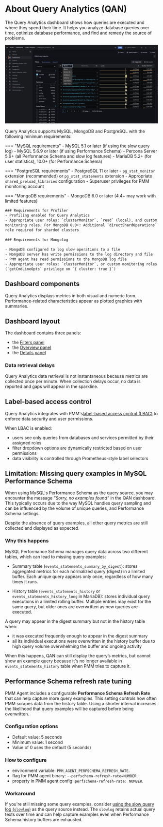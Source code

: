 # About Query Analytics (QAN)

The Query Analytics dashboard shows how queries are executed and where they spend their time. It helps you analyze database queries over time, optimize database performance, and find and remedy the source of problems.

![!image](../../images/PMM_Query_Analytics.jpg)

Query Analytics supports MySQL, MongoDB and PostgreSQL with the following minimum requirements:

=== "MySQL requirements"
    - MySQL 5.1 or later (if using the slow query log)
    - MySQL 5.6.9 or later (if using Performance Schema)
    - Percona Server 5.6+ (all Performance Schema and slow log features)
    - MariaDB 5.2+ (for user statistics), 10.0+ (for Performance Schema)

=== "PostgreSQL requirements"
    - PostgreSQL 11 or later
    - `pg_stat_monitor` extension (recommended) or `pg_stat_statements` extension
    - Appropriate `shared_preload_libraries` configuration
    - Superuser privileges for PMM monitoring account

=== "MongoDB requirements"
    - MongoDB 6.0 or later (4.4+ may work with limited features)

    ### Requirements for Profiler
    - Profiling enabled for Query Analytics
    - Appropriate user roles: `clusterMonitor`, `read` (local), and custom monitoring roles. For MongoDB 8.0+: Additional `directShardOperations` role required for sharded clusters

    ### Requirements for Mongolog

    - MongoDB configured to log slow operations to a file
    - MongoDB server has write permissions to the log directory and file
    - PMM agent has read permissions to the MongoDB log file
    - Appropriate user roles: `clusterMonitor`, or custom monitoring roles (`getCmdLineOpts` privilege on `{ cluster: true }`)

## Dashboard components
Query Analytics displays metrics in both visual and numeric form. Performance-related characteristics appear as plotted graphics with summaries.

## Dashboard layout
The dashboard contains three panels:

- the [Filters panel](panels/filters.md)
- the [Overview panel](panels/overview.md)
- the [Details panel](panels/details.md)


### Data retrieval delays

Query Analytics data retrieval is not instantaneous because metrics are collected once per minute. When collection delays occur, no data is reported and gaps will appear in the sparkline.

## Label-based access control

Query Analytics integrates with PMM's[label-based access control (LBAC)](../../admin/roles/access-control/intro.md) to enforce data security and user permissions. 

When LBAC is enabled:

- users see only queries from databases and services permitted by their assigned roles
- filter dropdown options are dynamically restricted based on user permissions
- data visibility is controlled through Prometheus-style label selectors

## Limitation: Missing query examples in MySQL Performance Schema

When using MySQL's Performance Schema as the query source, you may encounter the message *“Sorry, no examples found”* in the QAN dashboard. This typically occurs due to the way MySQL handles query sampling and can be influenced by the volume of unique queries, and Performance Schema settings.

Despite the absence of query examples, all other query metrics are still collected and displayed as expected.

### Why this happens

MySQL Performance Schema manages query data across two different tables, which can lead to missing query examples:

- Summary table (`events_statements_summary_by_digest`): stores aggregated metrics for each normalized query (digest) in a limited buffer. Each unique query appears only once, regardless of how many times it runs.

- History table (`events_statements_history` or `events_statements_history_long` in MariaDB): stores individual query executions in a limited rolling buffer. Multiple entries may exist for the same query, but older ones are overwritten as new queries are executed.

A query may appear in the digest summary but not in the history table when:

- it was executed frequently enough to appear in the digest summary
- all its individual executions were overwritten in the history buffer due to high query volume overwhelming the buffer and ongoing activity

When this happens, QAN can still display the query’s metrics, but cannot show an example query because it's no longer available in `events_statements_history` table when PMM tries to capture it.

## Performance Schema refresh rate tuning

PMM Agent includes a configurable **Performance Schema Refresh Rate** that can help capture more query examples. This setting controls how often PMM scrapes data from the history table. Using a shorter interval increases the likelihood that query examples will be captured before being overwritten.

### Configuration options

- Default value: 5 seconds
- Minimum value: 1 second
- Value of 0 uses the default (5 seconds)

### How to configure 
- environment variable: `PMM_AGENT_PERFSCHEMA_REFRESH_RATE`. 
- flag for PMM agent binary: `--perfschema-refresh-rate=NUMBER`. 
- property in PMM agent config: `perfschema-refresh-rate: NUMBER`. 

### Workaround

If you're still missing some query examples, consider [using the slow query log (`slowlog`)](../../install-pmm/install-pmm-client/connect-database/mysql/mysql.md#configure-data-source) as the query source instead. 
The `slowlog` retains actual query texts over time and can help capture examples even when Performance Schema history buffers are exhausted.

